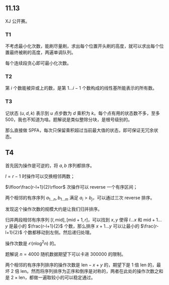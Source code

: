 ## 11.13

XJ 公开赛。

### T1

不考虑最小化次数，能刷尽量刷，求出每个位置开头刷的高度，就可以求出每个位置最终被刷的高度，两遍单调队列。

每个连续段贪心即可最小化次数。

### T2

第 $i$ 个数能被异或上的数，是第 $1\dots i-1$ 个数构成的线性基所能表示的所有数。

### T3

记状态 $(u,d,k)$ 表示到 $u$ 点步数为 $d$ 乘积为 $k$。每个点有用的状态数不多，至多 $500$，我也不知道为啥。题解说是类似整除分块，是根号级别的。

那么直接做 SPFA，每次只保留乘积超过当前最大值的状态，即可保证无冗余状态。

## T4

首先因为操作是可逆的，将 $a,b$ 序列都排序。

$l=r-1$ 时操作可以交换相邻两数；

$\lfloor\frac{r-l+1}{2}\rfloor$ 次操作可以 reverse 一个有序区间；

两个相邻的有序序列 $a_{1\dots n},b_{1\dots m}$ 满足 $a_i>b_j$，可以通过三次 reverse 排序。

发现这个操作次数的规模大约是让我们归并排序。

归并两段相邻有序序列 $[l,\mathrm{mid}],[\mathrm{mid}+1,r]$，可以找到 $x,y$ 使得 $l\dots x$ 和 $\mathrm{mid}+1\dots y$ 是最小的 $\frac{r-l+1}{2}$ 个数，那么排序 $x+1\dots y$ 可以让最小的 $\frac{r-l+1}{2}$ 个数都移动到左侧。然后递归处理。

操作次数是 $\mathcal O(n\log^2n)$ 的。

题解说 $n=4000$ 随机数据期望下可以卡进 $300000$ 的限制。

两个相邻的有序序列排序的操作次数是 $\mathrm{len}-x+y$ 的，期望下是 $1$ 倍 $\mathrm{len}$ 的，最坏 $2$ 倍 $\mathrm{len}$。然而将序列排序为正序和倒序是对称的，两者在此处的操作次数之和是 $2\times \mathrm{len}$，都做一遍取较小的可以稳定通过。


